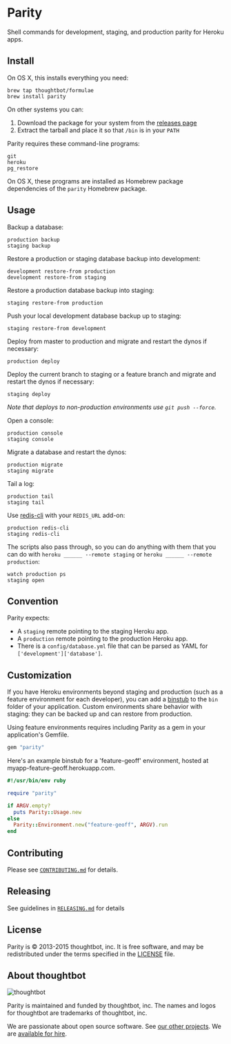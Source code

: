 Parity
======

Shell commands for development, staging, and production parity for Heroku apps.

Install
-------

On OS X, this installs everything you need:

    brew tap thoughtbot/formulae
    brew install parity

On other systems you can:

1. Download the package for your system from the [releases page][releases]
1. Extract the tarball and place it so that `/bin` is in your `PATH`

[releases]: https://github.com/thoughtbot/parity/releases

Parity requires these command-line programs:

    git
    heroku
    pg_restore

On OS X, these programs are installed
as Homebrew package dependencies of
the `parity` Homebrew package.

Usage
-----

Backup a database:

    production backup
    staging backup

Restore a production or staging database backup into development:

    development restore-from production
    development restore-from staging

Restore a production database backup into staging:

    staging restore-from production

Push your local development database backup up to staging:

    staging restore-from development

Deploy from master to production
and migrate and restart the dynos if necessary:

    production deploy

Deploy the current branch to staging or a feature branch
and migrate and restart the dynos if necessary:

    staging deploy

_Note that deploys to non-production environments use `git push --force`._

Open a console:

    production console
    staging console

Migrate a database and restart the dynos:

    production migrate
    staging migrate

Tail a log:

    production tail
    staging tail

Use [redis-cli][2] with your `REDIS_URL` add-on:

    production redis-cli
    staging redis-cli

The scripts also pass through, so you can do anything with them that you can do
with `heroku ______ --remote staging` or `heroku ______ --remote production`:

    watch production ps
    staging open

[2]: http://redis.io/commands

Convention
----------

Parity expects:

* A `staging` remote pointing to the staging Heroku app.
* A `production` remote pointing to the production Heroku app.
* There is a `config/database.yml` file that can be parsed as YAML for
  `['development']['database']`.

Customization
-------------

If you have Heroku environments beyond staging and production (such as a feature
environment for each developer), you can add a [binstub] to the `bin` folder of
your application. Custom environments share behavior with staging: they can be
backed up and can restore from production.

Using feature environments requires including Parity as a gem in your
application's Gemfile.

```ruby
gem "parity"
```

[binstub]: https://github.com/sstephenson/rbenv/wiki/Understanding-binstubs

Here's an example binstub for a 'feature-geoff' environment, hosted at
myapp-feature-geoff.herokuapp.com.

```ruby
#!/usr/bin/env ruby

require "parity"

if ARGV.empty?
  puts Parity::Usage.new
else
  Parity::Environment.new("feature-geoff", ARGV).run
end
```

Contributing
------------

Please see [`CONTRIBUTING.md`](CONTRIBUTING.md) for details.

Releasing
---------

See guidelines in [`RELEASING.md`](RELEASING.md) for details

License
-------

Parity is © 2013-2015 thoughtbot, inc.
It is free software,
and may be redistributed under the terms specified in the [LICENSE] file.

[LICENSE]: LICENSE

About thoughtbot
----------------

![thoughtbot](https://thoughtbot.com/logo.png)

Parity is maintained and funded by thoughtbot, inc.
The names and logos for thoughtbot are trademarks of thoughtbot, inc.

We are passionate about open source software.
See [our other projects][community].
We are [available for hire][hire].

[community]: https://thoughtbot.com/community?utm_source=github
[hire]: https://thoughtbot.com?utm_source=github
